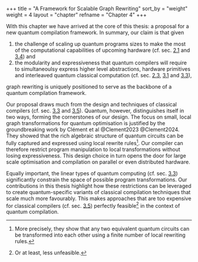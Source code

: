 +++
title = "A Framework for Scalable Graph Rewriting"
sort_by = "weight"
weight = 4
layout = "chapter"
refname = "Chapter 4"
+++

With this chapter we have arrived at the core of this thesis:
a proposal for a new quantum compilation framework.
In summary, our claim is that given

1. the challenge of scaling up quantum programs sizes to make the most of the
computational capabilities of upcoming hardware
(cf. sec. [2.1](/02_quantum#sec1) and [3.4](/03_compiler/#sec4)) and
2. the modularity and expressiveness that quantum compilers will require
to simultaneoulsy express higher level abstractions, hardware primitives
and interleaved quantum classical computation
(cf. sec. [2.3](/02_quantum#sec3), [3.1](/03_compiler/#sec1) and [3.3](/03_compiler/#sec3)),

graph rewriting is uniquely positioned to serve as the backbone of a
quantum compilation framework.

Our proposal draws much from the design and techniques of classical compilers
(cf. sec. [3.3](/03_compiler/#sec3) and [3.5](/03_compiler/#sec5)).
Quantum, however, distinguishes itself in two ways, forming the cornerstones
of our design.
The focus on small, local graph transformations for quantum optimisation 
is justified by the groundbreaking work by Clément et al @Clement2023 @Clement2024.
They showed that the rich algebraic structure of quantum circuits can be fully
captured and expressed using local rewrite rules[^eqcomp].
Our compiler can therefore restrict program manipulation to local transformations
without losing expressiveness.
This design choice in turn opens the door for large scale optimisation and
compilation on parallel or even distributed hardware.

Equally important, the linear types of quantum computing (cf. sec. [3.3](/03_compiler/#sec3)) significantly constrain
the space of possible program transformations.
Our contributions in this thesis highlight how these restrictions can be leveraged
to create quantum-specific variants of classical compilation techniques that
scale much more favourably.
This makes approaches that are too expensive for classical compilers
(cf. sec. [3.5](/03_compiler/#sec5))
perfectly feasible[^unfeasible] in the context of quantum compilation.
[^eqcomp]: More precisely, they show that any two equivalent quantum circuits
can be transformed into each other using a finite number of local rewriting
rules.
[^unfeasible]: Or at least, less unfeasible.

